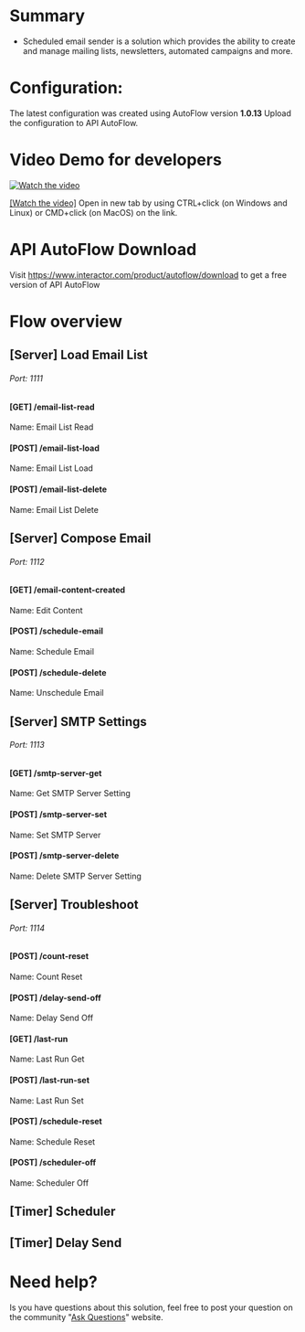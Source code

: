# Summary
* Scheduled email sender is a solution which provides the ability to create and manage mailing lists, newsletters, automated campaigns and more.

# Configuration:
The latest configuration was created using AutoFlow version __1.0.13__
Upload the configuration to API AutoFlow.

# Video Demo for developers
[![Watch the video](https://img.youtube.com/vi/uIkiKWeU6kM/0.jpg)](https://youtu.be/uIkiKWeU6kM)

[[Watch the video]](https://youtu.be/uIkiKWeU6kM)
Open in new tab by using CTRL+click (on Windows and Linux) or CMD+click (on MacOS) on the link.


# API AutoFlow Download
Visit https://www.interactor.com/product/autoflow/download to get a free version of API AutoFlow

<!--
# User Manual
Click link to open the user manual <a href="https://www.interactor.com/autoflow/use-cases/scheduled-email-sender/" target="_blank">https://www.interactor.com/autoflow/use-cases/scheduled-email-sender/</a>
-->

# Flow overview

## [Server] Load Email List
###### Port: 1111
#### [GET] /email-list-read
Name: Email List Read
#### [POST] /email-list-load
Name: Email List Load
#### [POST] /email-list-delete
Name: Email List Delete

## [Server] Compose Email
###### Port: 1112
#### [GET] /email-content-created
Name: Edit Content
#### [POST] /schedule-email
Name: Schedule Email
#### [POST] /schedule-delete
Name: Unschedule Email

## [Server] SMTP Settings
###### Port: 1113
#### [GET] /smtp-server-get
Name: Get SMTP Server Setting
#### [POST] /smtp-server-set
Name: Set SMTP Server
#### [POST] /smtp-server-delete
Name: Delete SMTP Server Setting

## [Server] Troubleshoot
###### Port: 1114
#### [POST] /count-reset
Name: Count Reset
#### [POST] /delay-send-off
Name: Delay Send Off
#### [GET] /last-run
Name: Last Run Get
#### [POST] /last-run-set
Name: Last Run Set
#### [POST] /schedule-reset
Name: Schedule Reset
#### [POST] /scheduler-off
Name: Scheduler Off

## [Timer] Scheduler

## [Timer] Delay Send

# Need help?

<!--
Leave your comment on <a href="https://interactor.com/autoflow/use-cases/scheduled-email-sender/" target="_blank">https://interactor.com/autoflow/use-cases/scheduled-email-sender/</a>
-->

Is you have questions about this solution, feel free to post your question on the community "<a href="[https://interactor.com/autoflow/questions](https://www.interactor.com/support/forum)" target="_blank">Ask Questions</a>" website.
